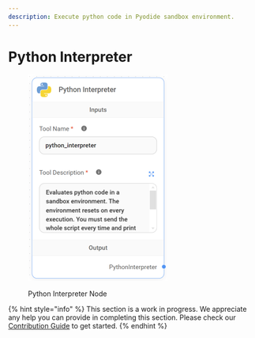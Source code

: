 ```yaml
---
description: Execute python code in Pyodide sandbox environment.
---
```


# Python Interpreter

<figure><img src="../../../.gitbook/assets/up-008.png" alt="" width="283"><figcaption><p>Python Interpreter Node</p></figcaption></figure>

{% hint style="info" %}
This section is a work in progress. We appreciate any help you can provide in completing this section. Please check our [Contribution Guide](../../../CONTRIBUTING.md) to get started.
{% endhint %}
